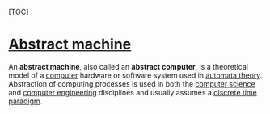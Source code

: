 [TOC]



# [Abstract machine](https://en.wikipedia.org/wiki/Abstract_machine)

An **abstract machine**, also called an **abstract computer**, is a theoretical model of a [computer](https://en.wikipedia.org/wiki/Computer) hardware or software system used in [automata theory](https://en.wikipedia.org/wiki/Automata_theory). Abstraction of computing processes is used in both the [computer science](https://en.wikipedia.org/wiki/Computer_science) and [computer engineering](https://en.wikipedia.org/wiki/Computer_engineering) disciplines and usually assumes a [discrete time](https://en.wikipedia.org/wiki/Discrete_time) [paradigm](https://en.wikipedia.org/wiki/Paradigm).